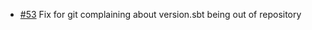 * [#53](https://github.com/sbt/sbt-release/pull/53) Fix for git complaining about version.sbt being out of repository
